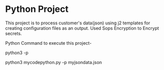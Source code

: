 # Python Project 
This project is to process customer's data(json) using j2 templates for creating configuration files as an output.
Used Sops Encryption to Encrypt secrets.

Python Command to execute this project-


python3 <python-file> -p <input-data-file>
  

python3 mycodepython.py -p myjsondata.json
